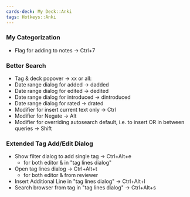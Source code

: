 ```yaml
---
cards-deck: My Deck::Anki
tags: Hotkeys::Anki
---
```



### My Categorization
- Flag for adding to notes → Ctrl+7

### Better Search
- Tag & deck popover → xx or all:
- Date range dialog for added → dadded
- Date range dialog for edited → dedited
- Date range dialog for introduced → dintroduced
- Date range dialog for rated → drated
- Modifier for insert current text only → Ctrl
- Modifier for Negate → Alt
- Modifier for overriding autosearch default, i.e. to insert OR in between queries → Shift


### Extended Tag Add/Edit Dialog
- Show filter dialog to add single tag → Ctrl+Alt+e
	- for both editor & in "tag lines dialog"
- Open tag lines dialog → Ctrl+Alt+t
	- for both editor & from reviewer
- Insert Additional Line in "tag lines dialog" → Ctrl+Alt+l
- Search browser from tag in "tag lines dialog" → Ctrl+Alt+s

